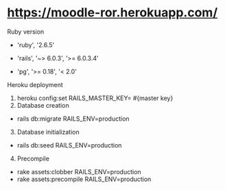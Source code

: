 # https://moodle-ror.herokuapp.com/

Ruby version

- 'ruby', '2.6.5'

- 'rails', '~> 6.0.3', '>= 6.0.3.4'

- 'pg', '>= 0.18', '< 2.0'



Heroku deployment

1. heroku config:set RAILS_MASTER_KEY= #{master key}
2. Database creation
- rails db:migrate RAILS_ENV=production
3. Database initialization
- rails db:seed RAILS_ENV=production
4. Precompile
- rake assets:clobber RAILS_ENV=production
- rake assets:precompile RAILS_ENV=production
